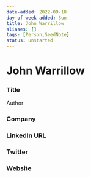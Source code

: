 ```yaml
---
date-added: 2022-09-18
day-of-week-added: Sun
title: John Warrillow
aliases: []
tags: [Person,SeedNote]
status: unstarted
---
```


# John Warrillow

### Title
Author

### Company


### LinkedIn URL


### Twitter


### Website






